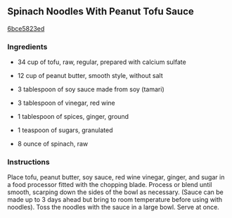 ## Spinach Noodles With Peanut Tofu Sauce

[6bce5823ed](http://www.food.com/recipe/spinach-noodles-with-peanut-tofu-sauce-151436)

### Ingredients

 - 34 cup of tofu, raw, regular, prepared with calcium sulfate

 - 12 cup of peanut butter, smooth style, without salt

 - 3 tablespoon of soy sauce made from soy (tamari)

 - 3 tablespoon of vinegar, red wine

 - 1 tablespoon of spices, ginger, ground

 - 1 teaspoon of sugars, granulated

 - 8 ounce of spinach, raw

### Instructions

Place tofu, peanut butter, soy sauce, red wine vinegar, ginger, and sugar in a food processor fitted with the chopping blade. Process or blend until smooth, scarping down the sides of the bowl as necessary. (Sauce can be made up to 3 days ahead but bring to room temperature before using with noodles). Toss the noodles with the sauce in a large bowl. Serve at once.